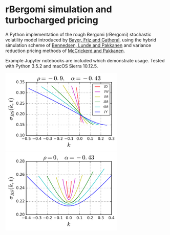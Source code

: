 rBergomi simulation and turbocharged pricing
============================================

A Python implementation of the rough Bergomi (rBergomi) stochastic volatility model introduced by  [Bayer, Friz and Gatheral](https://ssrn.com/abstract=2554754), using the hybrid simulation scheme of [Bennedsen, Lunde and Pakkanen](https://arxiv.org/abs/1507.03004) and variance reduction pricing methods of [McCrickerd and Pakkanen](https://arxiv.org/abs/1708.02563).

Example Jupyter notebooks are included which demonstrate usage. Tested with Python 3.5.2 and macOS Sierra 10.12.5.

<img src="surface0.png" width="350"> <img src="surface1.png" width="350">
